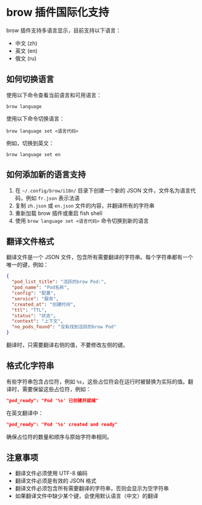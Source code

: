 # brow 插件国际化支持

brow 插件支持多语言显示，目前支持以下语言：

- 中文 (zh)
- 英文 (en)
- 俄文 (ru)

## 如何切换语言

使用以下命令查看当前语言和可用语言：

```fish
brow language
```

使用以下命令切换语言：

```fish
brow language set <语言代码>
```

例如，切换到英文：

```fish
brow language set en
```

## 如何添加新的语言支持

1. 在 `~/.config/brow/i18n/` 目录下创建一个新的 JSON 文件，文件名为语言代码，例如 `fr.json` 表示法语
2. 复制 `zh.json` 或 `en.json` 文件的内容，并翻译所有的字符串
3. 重新加载 brow 插件或重启 fish shell
4. 使用 `brow language set <语言代码>` 命令切换到新的语言

## 翻译文件格式

翻译文件是一个 JSON 文件，包含所有需要翻译的字符串。每个字符串都有一个唯一的键，例如：

```json
{
  "pod_list_title": "活跃的brow Pod:",
  "pod_name": "Pod名称",
  "config": "配置",
  "service": "服务",
  "created_at": "创建时间",
  "ttl": "TTL",
  "status": "状态",
  "context": "上下文",
  "no_pods_found": "没有找到活跃的brow Pod"
}
```

翻译时，只需要翻译右侧的值，不要修改左侧的键。

## 格式化字符串

有些字符串包含占位符，例如 `%s`，这些占位符会在运行时被替换为实际的值。翻译时，需要保留这些占位符，例如：

```json
"pod_ready": "Pod '%s' 已创建并就绪"
```

在英文翻译中：

```json
"pod_ready": "Pod '%s' created and ready"
```

确保占位符的数量和顺序与原始字符串相同。

## 注意事项

- 翻译文件必须使用 UTF-8 编码
- 翻译文件必须是有效的 JSON 格式
- 翻译文件必须包含所有需要翻译的字符串，否则会显示为空字符串
- 如果翻译文件中缺少某个键，会使用默认语言（中文）的翻译
